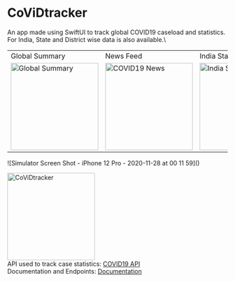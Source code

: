 # CoViDtracker
An app made using SwiftUI to track global COVID19 caseload and statistics. \
For India, State and District wise data is also available.\
<table>
    <tr>
    <td>Global Summary</td>
    <td>News Feed</td>
    <td>India Statistics</td>
        <td>State wise Statistics</td>
    <td>Country wise Statistics</td>
    
   </tr> 
  <tr>
    <td><img src="https://user-images.githubusercontent.com/54809290/100477960-c8ea4980-310f-11eb-88bd-28b3514c26b9.png"  alt="Global Summary" width = 200px ></td>
    <td><img src="https://user-images.githubusercontent.com/54809290/100477952-c5ef5900-310f-11eb-9e5a-b6d9af75334d.png" alt="COVID19 News" width = 200px></td>
    <td><img src="https://user-images.githubusercontent.com/54809290/100477966-cbe53a00-310f-11eb-96b9-5622993003bd.png" alt="India Stats" width = 200px></td>
        <td><img src="https://user-images.githubusercontent.com/54809290/100478259-9e4cc080-3110-11eb-8315-8383833f6d5e.png" alt="Indian Statewise Stats" width = 200px></td>
    <td><img src="https://user-images.githubusercontent.com/54809290/100477964-ca1b7680-310f-11eb-9c85-355ccad1e2f1.png" alt="Country Wise Stats" width = 200px></td>
    
   </tr> 
</table>
![Simulator Screen Shot - iPhone 12 Pro - 2020-11-28 at 00 11 59]()

<img src="https://user-images.githubusercontent.com/54809290/88025274-ab99e300-cb51-11ea-8ec3-a12f28f0db65.PNG" alt="CoViDtracker" width="200"/> \
API used to track case statistics: [COVID19 API](https://covid19api.com) \
Documentation and Endpoints: [Documentation](https://documenter.getpostman.com/view/10808728/SzS8rjbc?version=latest) 
